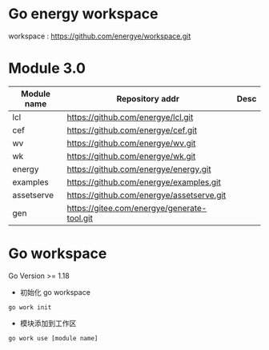 # Go energy workspace

workspace : https://github.com/energye/workspace.git

# Module 3.0

| Module name | Repository addr                             | Desc |
|-------------|---------------------------------------------|------|
| lcl         | https://github.com/energye/lcl.git          |      |
| cef         | https://github.com/energye/cef.git          |      |
| wv          | https://github.com/energye/wv.git           |      |
| wk          | https://github.com/energye/wk.git           |      |
| energy      | https://github.com/energye/energy.git       |      |
| examples    | https://github.com/energye/examples.git     |      |
| assetserve  | https://github.com/energye/assetserve.git   |      |
| gen         | https://gitee.com/energye/generate-tool.git |      |


# Go workspace 

Go Version >= 1.18

- 初始化 go workspace

`go work init`

- 模块添加到工作区

`go work use [module name]`